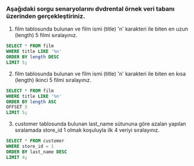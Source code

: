 ### Aşağıdaki sorgu senaryolarını dvdrental örnek veri tabanı üzerinden gerçekleştiriniz.
1. film tablosunda bulunan ve film ismi (title) 'n' karakteri ile biten en uzun (length) 5 filmi sıralayınız.
```sql
SELECT * FROM film 
WHERE title LIKE '%n'
ORDER BY length DESC
LIMIT 5;
```
2. film tablosunda bulunan ve film ismi (title) 'n' karakteri ile biten en kısa (length) ikinci 5 filmi sıralayınız.
```sql
SELECT * FROM film 
WHERE title LIKE '%n'
ORDER BY length ASC
OFFSET 5
LIMIT 5;
```
3. customer tablosunda bulunan last_name sütununa göre azalan yapılan sıralamada store_id 1 olmak koşuluyla ilk 4 veriyi sıralayınız.
```sql
SELECT * FROM customer 
WHERE store_id = 1
ORDER BY last_name DESC
LIMIT 4;
```
